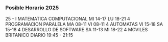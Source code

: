 ### Posible Horario 2025

25 - I
MATEMATICA COMPUTACIONAL	            MI 14-17	LU 18-21		4	
PROGRAMACION PARALELA		            MA 08-11	VI 08-11		4
AUTOMATAS                          		VI 15-18	SA 15-18		4
DESARROLLO DE SOFTWARE		            SA 11-13	MI 18-22		4
MOVILES     
BRITANICO	DIARIO				        19:45 - 21:15

